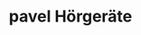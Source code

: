 ---
title: "pavel Hörgeräte"
url: /hamburg/pavel-hoergeraete-bramfelder-chaussee/
shop: Hörgeräte
---
